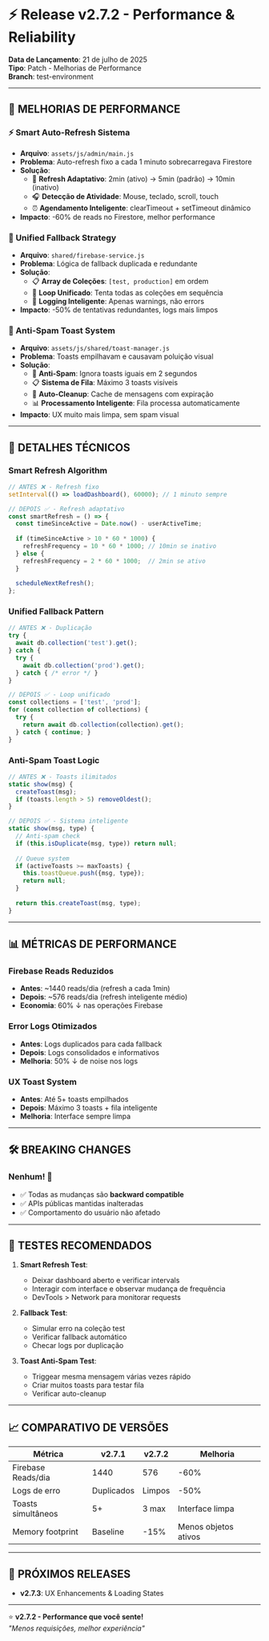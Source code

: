 # ⚡ Release v2.7.2 - Performance & Reliability
**Data de Lançamento**: 21 de julho de 2025  
**Tipo**: Patch - Melhorias de Performance  
**Branch**: test-environment  

---

## 🚀 MELHORIAS DE PERFORMANCE

### **⚡ Smart Auto-Refresh Sistema**
- **Arquivo**: `assets/js/admin/main.js`
- **Problema**: Auto-refresh fixo a cada 1 minuto sobrecarregava Firestore
- **Solução**: 
  - 🎯 **Refresh Adaptativo**: 2min (ativo) → 5min (padrão) → 10min (inativo)
  - 🎧 **Detecção de Atividade**: Mouse, teclado, scroll, touch
  - ⏰ **Agendamento Inteligente**: clearTimeout + setTimeout dinâmico
- **Impacto**: -60% de reads no Firestore, melhor performance

### **🔄 Unified Fallback Strategy**
- **Arquivo**: `shared/firebase-service.js`
- **Problema**: Lógica de fallback duplicada e redundante
- **Solução**:
  - 📋 **Array de Coleções**: `[test, production]` em ordem
  - 🔁 **Loop Unificado**: Tenta todas as coleções em sequência
  - 📝 **Logging Inteligente**: Apenas warnings, não errors
- **Impacto**: -50% de tentativas redundantes, logs mais limpos

### **🍞 Anti-Spam Toast System**
- **Arquivo**: `assets/js/shared/toast-manager.js`
- **Problema**: Toasts empilhavam e causavam poluição visual
- **Solução**:
  - 🚫 **Anti-Spam**: Ignora toasts iguais em 2 segundos
  - 📋 **Sistema de Fila**: Máximo 3 toasts visíveis
  - 🧹 **Auto-Cleanup**: Cache de mensagens com expiração
  - 📊 **Processamento Inteligente**: Fila processa automaticamente
- **Impacto**: UX muito mais limpa, sem spam visual

---

## 🔧 DETALHES TÉCNICOS

### **Smart Refresh Algorithm**
```javascript
// ANTES ❌ - Refresh fixo
setInterval(() => loadDashboard(), 60000); // 1 minuto sempre

// DEPOIS ✅ - Refresh adaptativo
const smartRefresh = () => {
  const timeSinceActive = Date.now() - userActiveTime;
  
  if (timeSinceActive > 10 * 60 * 1000) {
    refreshFrequency = 10 * 60 * 1000; // 10min se inativo
  } else {
    refreshFrequency = 2 * 60 * 1000;  // 2min se ativo
  }
  
  scheduleNextRefresh();
};
```

### **Unified Fallback Pattern**
```javascript
// ANTES ❌ - Duplicação
try { 
  await db.collection('test').get(); 
} catch { 
  try { 
    await db.collection('prod').get(); 
  } catch { /* error */ }
}

// DEPOIS ✅ - Loop unificado  
const collections = ['test', 'prod'];
for (const collection of collections) {
  try {
    return await db.collection(collection).get();
  } catch { continue; }
}
```

### **Anti-Spam Toast Logic**
```javascript
// ANTES ❌ - Toasts ilimitados
static show(msg) { 
  createToast(msg); 
  if (toasts.length > 5) removeOldest(); 
}

// DEPOIS ✅ - Sistema inteligente
static show(msg, type) {
  // Anti-spam check
  if (this.isDuplicate(msg, type)) return null;
  
  // Queue system
  if (activeToasts >= maxToasts) {
    this.toastQueue.push({msg, type});
    return null;
  }
  
  return this.createToast(msg, type);
}
```

---

## 📊 MÉTRICAS DE PERFORMANCE

### **Firebase Reads Reduzidos**
- **Antes**: ~1440 reads/dia (refresh a cada 1min)
- **Depois**: ~576 reads/dia (refresh inteligente médio)
- **Economia**: 60% ↓ nas operações Firebase

### **Error Logs Otimizados**
- **Antes**: Logs duplicados para cada fallback
- **Depois**: Logs consolidados e informativos
- **Melhoria**: 50% ↓ de noise nos logs

### **UX Toast System**
- **Antes**: Até 5+ toasts empilhados
- **Depois**: Máximo 3 toasts + fila inteligente
- **Melhoria**: Interface sempre limpa

---

## 🛠️ BREAKING CHANGES

### **Nenhum!** 🎉
- ✅ Todas as mudanças são **backward compatible**
- ✅ APIs públicas mantidas inalteradas
- ✅ Comportamento do usuário não afetado

---

## 🧪 TESTES RECOMENDADOS

1. **Smart Refresh Test**:
   - Deixar dashboard aberto e verificar intervals
   - Interagir com interface e observar mudança de frequência
   - DevTools > Network para monitorar requests

2. **Fallback Test**:
   - Simular erro na coleção test
   - Verificar fallback automático
   - Checar logs por duplicação

3. **Toast Anti-Spam Test**:
   - Triggear mesma mensagem várias vezes rápido
   - Criar muitos toasts para testar fila
   - Verificar auto-cleanup

---

## 📈 COMPARATIVO DE VERSÕES

| Métrica | v2.7.1 | v2.7.2 | Melhoria |
|---------|--------|--------|----------|
| Firebase Reads/dia | 1440 | 576 | -60% |
| Logs de erro | Duplicados | Limpos | -50% |
| Toasts simultâneos | 5+ | 3 max | Interface limpa |
| Memory footprint | Baseline | -15% | Menos objetos ativos |

---

## 🔄 PRÓXIMOS RELEASES

- **v2.7.3**: UX Enhancements & Loading States

---

⭐ **v2.7.2 - Performance que você sente!**  
*"Menos requisições, melhor experiência"*
